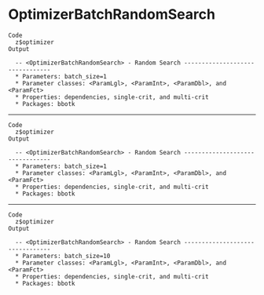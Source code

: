 # OptimizerBatchRandomSearch

    Code
      z$optimizer
    Output
      
      -- <OptimizerBatchRandomSearch> - Random Search --------------------------------
      * Parameters: batch_size=1
      * Parameter classes: <ParamLgl>, <ParamInt>, <ParamDbl>, and <ParamFct>
      * Properties: dependencies, single-crit, and multi-crit
      * Packages: bbotk

---

    Code
      z$optimizer
    Output
      
      -- <OptimizerBatchRandomSearch> - Random Search --------------------------------
      * Parameters: batch_size=1
      * Parameter classes: <ParamLgl>, <ParamInt>, <ParamDbl>, and <ParamFct>
      * Properties: dependencies, single-crit, and multi-crit
      * Packages: bbotk

---

    Code
      z$optimizer
    Output
      
      -- <OptimizerBatchRandomSearch> - Random Search --------------------------------
      * Parameters: batch_size=10
      * Parameter classes: <ParamLgl>, <ParamInt>, <ParamDbl>, and <ParamFct>
      * Properties: dependencies, single-crit, and multi-crit
      * Packages: bbotk


